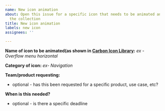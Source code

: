 ```yaml
---
name: New icon animation
about: Open this issue for a specific icon that needs to be animated and added to
  the collection
title: New icon animation
labels: new icon
assignees: ''

---
```


**Name of icon to be animated(as shown in [Carbon Icon Library](https://carbondesignsystem.com/guidelines/icons/library/):**
*ex - Overflow menu horizontal*

**Category of icon:**
*ex- Navigation*

**Team/product requesting:**
* optional - has this been requested for a specific product, use case, etc? 

**When is this needed?**
* optional - is there a specific deadline
